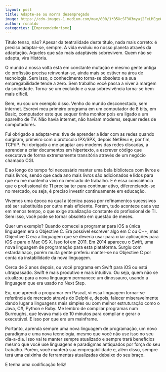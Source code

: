 ```yaml
---
layout: post
title: Adapte-se ou morra desempregado
image: https://cdn-images-1.medium.com/max/800/1*B5XcSF3O3myaj2FeLMEgxQ.jpeg
author: ronaldo
categories: [Empreendedorismo]
---
```


Título tenso, não? Apesar da teatralidade deste título, nada mais
correto: é preciso adaptar-se, sempre. A vida evoluiu no nosso planeta
através da adaptação. Aqueles que são mais adaptáveis sobrevivem. Quem
não se adapta, vira História.

O mundo à nossa volta está em constante mutação e mesmo gente antiga
de profissão precisa reinventar-se, ainda mais se estiver na área de
tecnologia. Sem isso, o conhecimento torna-se obsoleto e a sua
empregabilidade tende a zero. Sem trabalho você passa a viver à margem
da sociedade. Torna-se um excluído e a sua sobrevivência torna-se bem
mais difícil.

Bem, eu sou um exemplo disso. Venho do mundo desconectado, sem
internet.  Escrevi meu primeiro programa em um computador de 8 bits,
em Basic, computador este que sequer tinha monitor pois era ligado a
um aparelho de TV. Não havia internet, não haviam modems, sequer redes
de computadores.

Fui obrigado a adaptar-me: tive de aprender a lidar com as redes
quando surgiram, primeiro com o protocolo IPX/SPX, depois NetBeui e,
por fim, TCP/IP. Fui obrigado a me adaptar aos modems das redes
discadas, a aprender a criar documentos em hipertexto, a escrever
código que executava de forma extremamente transitória através de um
negócio chamado CGI.

E ao longo do tempo foi necessário manter uma bela biblioteca com
livros e mais livros, sendo que cada ano mais livros são adicionados e
lidos para que eu me mantenha vivo no mercado de trabalho. E é essa
consciência que o profissional de TI precisa ter para continuar ativo,
diferenciando-se no mercado, ou seja, é preciso investir continuamente
em educação.

Vivemos uma época na qual a técnica passa por refinamentos sucessivos
até ser substituída por outra mais eficiente. Porém, tudo acontece
cada vez em menos tempo, o que exige atualização constante do
profissional de TI. Sem isso, você pode se tornar obsoleto em questão
de meses.

Quer um exemplo? Quando comecei a programar para iOS a única linguagem
era o Objective C. Era possível escrever algo em C ou C++, mas
Objective C era a linguagem que se deveria usar para criar aplicações
para iOS e para o Mac OS X. Isso foi em 2011. Em 2014 apareceu o
Swift, uma nova linguagem de programação para esta plataforma. Surgiu
com estardalhaço, porém muita gente preferiu manter-se no Objective C
por conta da instabilidade da nova linguagem.

Cerca de 2 anos depois, ou você programa em Swift para iOS ou está
ultrapassado. Swift é mais produtivo e mais intuitivo. Ou seja, quem
não se atualizou para a nova linguagem permanece um dinossauro, usando
a linguagem que era usado no Next Step.

Eu, que aprendi a programar em Pascal, vi essa linguagem tornar-se
referência de mercado através do Delphi e, depois, falecer
miseravelmente dando lugar a linguagens mais simples ou com melhor
estruturação como o Java, C\#, Python e Ruby. Me lembro de compilar
programas num Burroughs, que levava mais de 10 minutos para compilar e
gerar o executável. E isso por que era um mainframe.

Portanto, aprenda sempre uma nova linguagem de programação, um novo
paradigma e uma nova tecnologia, mesmo que você não use isso no seu
dia-a-dia. Isso vai te manter sempre atualizado e sempre trará
benefícios mesmo que você use linguagens e paradigmas antiquados por
força do seu trabalho. Porém, você manterá sua empregabilidade e, além
disso, sempre terá uma caixinha de ferramentas atualizadas debaixo do
seu braço.

E tenha uma codificação feliz!
